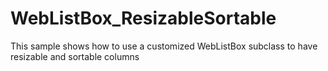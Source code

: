 # WebListBox_ResizableSortable
This sample shows how to use a customized WebListBox subclass to have resizable and sortable columns
